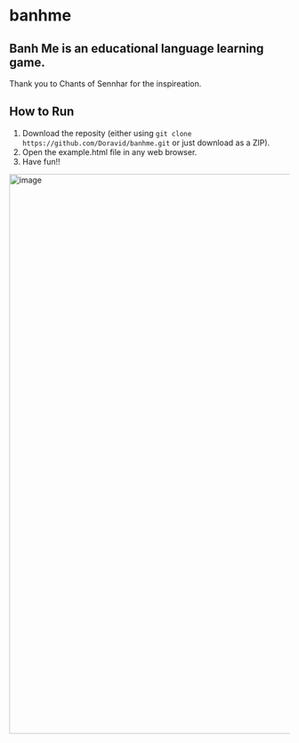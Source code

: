 # banhme
## Banh Me is an educational language learning game.
Thank you to Chants of Sennhar for the inspireation.

## How to Run
1. Download the reposity (either using ```git clone https://github.com/Doravid/banhme.git``` or just download as a ZIP).
2. Open the example.html file in any web browser.
3. Have fun!!

<img width="1004" height="1005" alt="image" src="https://github.com/user-attachments/assets/c1de4782-7b6b-4e88-a412-6e601cdc1233" />


